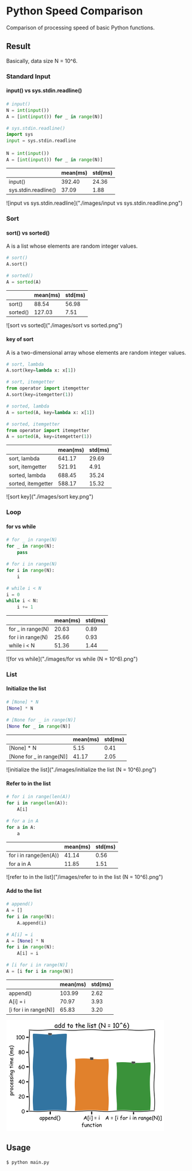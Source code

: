 # Python Speed Comparison

Comparison of processing speed of basic Python functions.

## Result

Basically, data size N = 10^6.

### Standard Input

#### input() vs sys.stdin.readline()

``` python
# input()
N = int(input())
A = [int(input()) for _ in range(N)]
```

``` python
# sys.stdin.readline()
import sys
input = sys.stdin.readline

N = int(input())
A = [int(input()) for _ in range(N)]
```

||mean(ms)|std(ms)|
|:-|:-|:-|
|input()|392.40|24.36|
|sys.stdin.readline()|37.09|1.88|

![input vs sys.stdin.readline]("./images/input vs sys.stdin.readline.png")

### Sort

#### sort() vs sorted()

A is a list whose elements are random integer values.

``` python
# sort()
A.sort()
```

``` python
# sorted()
A = sorted(A)
```

||mean(ms)|std(ms)|
|:-|:-|:-|
|sort()|88.54|56.98|
|sorted()|127.03|7.51|

![sort vs sorted]("./images/sort vs sorted.png")

#### key of sort

A is a two-dimensional array whose elements are random integer values.

``` python
# sort, lambda
A.sort(key=lambda x: x[1])
```

``` python
# sort, itemgetter
from operator import itemgetter
A.sort(key=itemgetter(1))
```

``` python
# sorted, lambda
A = sorted(A, key=lambda x: x[1])
```

``` python
# sorted, itemgetter
from operator import itemgetter
A = sorted(A, key=itemgetter(1))
```

||mean(ms)|std(ms)|
|:-|:-|:-|
|sort, lambda|641.17|29.69|
|sort, itemgetter|521.91|4.91|
|sorted, lambda|688.45|35.24|
|sorted, itemgetter|588.17|15.32|

![sort key]("./images/sort key.png")

### Loop

#### for vs while

``` python
# for _ in range(N)
for _ in range(N):
    pass
```

``` python
# for i in range(N)
for i in range(N):
    i
```

``` python
# while i < N
i = 0
while i < N:
    i += 1
```

||mean(ms)|std(ms)|
|:-|:-|:-|
|for _ in range(N)|20.63|0.89|
|for i in range(N)|25.66|0.93|
|while i < N|51.36|1.44|

![for vs while]("./images/for vs while (N = 10^6).png")

### List

#### Initialize the list

``` python
# [None] * N
[None] * N
```

``` python
# [None for _ in range(N)]
[None for _ in range(N)]
```

||mean(ms)|std(ms)|
|:-|:-|:-|
|[None] * N|5.15|0.41|
|[None for _ in range(N)]|41.17|2.05|

![initialize the list]("./images/initialize the list (N = 10^6).png")

#### Refer to in the list

``` python
# for i in range(len(A))
for i in range(len(A)):
    A[i]
```

``` python
# for a in A
for a in A:
    a
```

||mean(ms)|std(ms)|
|:-|:-|:-|
|for i in range(len(A))|41.14|0.56|
|for a in A|11.85|1.51|

![refer to in the list]("/images/refer to in the list (N = 10^6).png")

#### Add to the list

``` python
# append()
A = []
for i in range(N):
    A.append(i)
```

``` python
# A[i] = i
A = [None] * N
for i in range(N):
    A[i] = i
```

``` python
# [i for i in range(N)]
A = [i for i in range(N)]
```

||mean(ms)|std(ms)|
|:-|:-|:-|
|append()|103.99|2.62|
|A[i] = i|70.97|3.93|
|[i for i in range(N)]|65.83|3.20|

![add to the list](/images/add%20to%20the%20list%20(N%20%3D%2010%5E6).png)

## Usage

``` bash
$ python main.py
```
